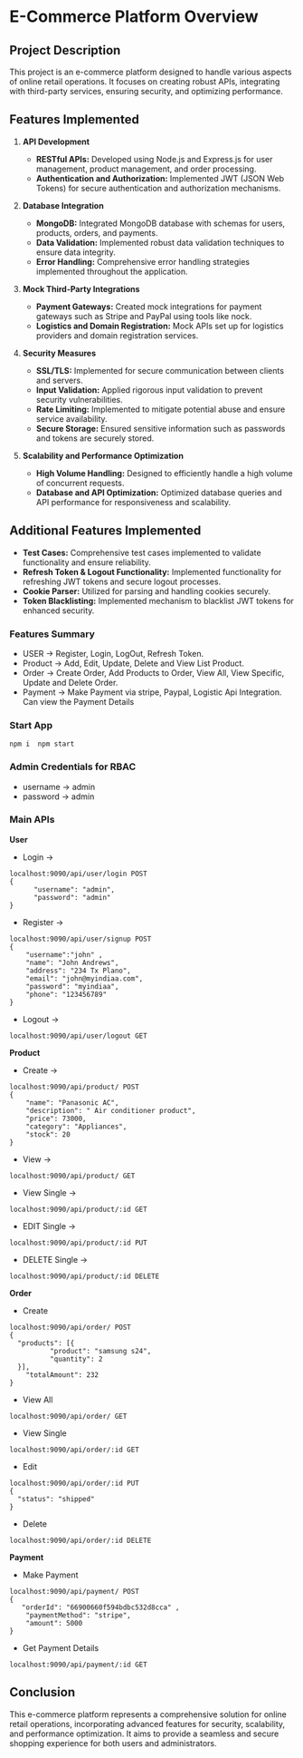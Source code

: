# E-Commerce Platform Overview

## Project Description
This project is an e-commerce platform designed to handle various aspects of online retail operations. It focuses on creating robust APIs, integrating with third-party services, ensuring security, and optimizing performance.

## Features Implemented

1. **API Development**
   - **RESTful APIs:** Developed using Node.js and Express.js for user management, product management, and order processing.
   - **Authentication and Authorization:** Implemented JWT (JSON Web Tokens) for secure authentication and authorization mechanisms.

2. **Database Integration**
   - **MongoDB:** Integrated MongoDB database with schemas for users, products, orders, and payments.
   - **Data Validation:** Implemented robust data validation techniques to ensure data integrity.
   - **Error Handling:** Comprehensive error handling strategies implemented throughout the application.

3. **Mock Third-Party Integrations**
   - **Payment Gateways:** Created mock integrations for payment gateways such as Stripe and PayPal using tools like nock.
   - **Logistics and Domain Registration:** Mock APIs set up for logistics providers and domain registration services.

4. **Security Measures**
   - **SSL/TLS:** Implemented for secure communication between clients and servers.
   - **Input Validation:** Applied rigorous input validation to prevent security vulnerabilities.
   - **Rate Limiting:** Implemented to mitigate potential abuse and ensure service availability.
   - **Secure Storage:** Ensured sensitive information such as passwords and tokens are securely stored.

5. **Scalability and Performance Optimization**
   - **High Volume Handling:** Designed to efficiently handle a high volume of concurrent requests.
   - **Database and API Optimization:** Optimized database queries and API performance for responsiveness and scalability.





## Additional Features Implemented

   - **Test Cases:** Comprehensive test cases implemented to validate functionality and ensure reliability.
   - **Refresh Token & Logout Functionality:** Implemented functionality for refreshing JWT tokens and secure logout processes.
   - **Cookie Parser:** Utilized for parsing and handling cookies securely.
   - **Token Blacklisting:** Implemented mechanism to blacklist JWT tokens for enhanced security.

### Features Summary
- USER -> Register, Login, LogOut, Refresh Token.
- Product -> Add, Edit, Update, Delete and View List Product.
- Order -> Create Order, Add Products to Order, View All, View Specific, Update and Delete Order.
- Payment -> Make Payment via stripe, Paypal, Logistic Api Integration. Can view the Payment Details

### Start App
`npm i 
npm start`

### Admin Credentials for RBAC
- username -> admin
- password -> admin

### Main APIs
**User**
- Login -> 
```
localhost:9090/api/user/login POST
{
      "username": "admin",
      "password": "admin"
}
```
- Register ->  
```
localhost:9090/api/user/signup POST
{
    "username":"john" ,
    "name": "John Andrews",
    "address": "234 Tx Plano",
    "email": "john@myindiaa.com",
    "password": "myindiaa",
    "phone": "123456789"
}
```   
- Logout -> 
```
localhost:9090/api/user/logout GET
```
**Product**
- Create -> 
```
localhost:9090/api/product/ POST
{
    "name": "Panasonic AC",
    "description": " Air conditioner product",
    "price": 73000,
    "category": "Appliances",
    "stock": 20
}
```

- View -> 
```
localhost:9090/api/product/ GET
```
- View Single -> 
```
localhost:9090/api/product/:id GET
```
- EDIT Single -> 
```
localhost:9090/api/product/:id PUT
```
- DELETE Single -> 
```
localhost:9090/api/product/:id DELETE
```

**Order**
- Create 
```
localhost:9090/api/order/ POST
{
  "products": [{
          "product": "samsung s24",
          "quantity": 2
  }],
    "totalAmount": 232
}
```

- View All 
```
localhost:9090/api/order/ GET
```

- View Single 
```
localhost:9090/api/order/:id GET
```

- Edit 
```
localhost:9090/api/order/:id PUT
{
  "status": "shipped"
}
```

- Delete 
```
localhost:9090/api/order/:id DELETE
```
**Payment**
- Make Payment
```
localhost:9090/api/payment/ POST
{
   "orderId": "66900660f594bdbc532d8cca" ,
    "paymentMethod": "stripe",
    "amount": 5000
}

```
- Get Payment Details
```
localhost:9090/api/payment/:id GET
```


## Conclusion
This e-commerce platform represents a comprehensive solution for online retail operations, incorporating advanced features for security, scalability, and performance optimization. It aims to provide a seamless and secure shopping experience for both users and administrators.
